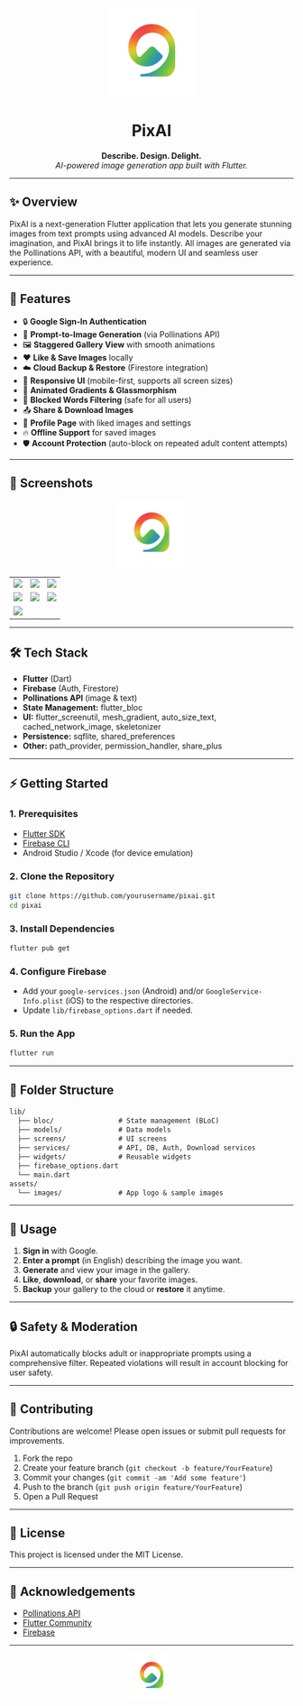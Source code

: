 <p align="center">
  <img src="assets/images/logo.png" alt="PixAI Logo" width="160" height="160"/>
</p>

<h1 align="center">PixAI</h1>
<p align="center">
  <b>Describe. Design. Delight.</b><br>
  <i>AI-powered image generation app built with Flutter.</i>
</p>

---

## ✨ Overview

PixAI is a next-generation Flutter application that lets you generate stunning images from text prompts using advanced AI models. Describe your imagination, and PixAI brings it to life instantly. All images are generated via the Pollinations API, with a beautiful, modern UI and seamless user experience.

---

## 🚀 Features

- 🔒 **Google Sign-In Authentication**
- 📝 **Prompt-to-Image Generation** (via Pollinations API)
- 🖼️ **Staggered Gallery View** with smooth animations
- ❤️ **Like & Save Images** locally
- ☁️ **Cloud Backup & Restore** (Firestore integration)
- 📱 **Responsive UI** (mobile-first, supports all screen sizes)
- 🌈 **Animated Gradients & Glassmorphism**
- 🧠 **Blocked Words Filtering** (safe for all users)
- 📤 **Share & Download Images**
- 🧩 **Profile Page** with liked images and settings
- 🔥 **Offline Support** for saved images
- 🛡️ **Account Protection** (auto-block on repeated adult content attempts)

---

## 📸 Screenshots

<p align="center">
  <img src="assets/images/logo.png" alt="PixAI Logo" width="120" height="120"/><br/>
  <!-- Screenshots grid -->
  <table>
    <tr>
      <td><img src="assets/images/readme/splash.png" width="180"/></td>
      <td><img src="assets/images/readme/home.png" width="180"/></td>
      <td><img src="assets/images/readme/staggred grid.png" width="180"/></td>
    </tr>
    <tr>
      <td><img src="assets/images/readme/generating.png" width="180"/></td>
      <td><img src="assets/images/readme/generating page.png" width="180"/></td>
      <td><img src="assets/images/readme/profile.png" width="180"/></td>
    </tr>
    <tr>
      <td><img src="assets/images/readme/backup and restore.png" width="180"/></td>
      <td></td>
      <td></td>
    </tr>
  </table>
</p>

---

## 🛠️ Tech Stack

- **Flutter** (Dart)
- **Firebase** (Auth, Firestore)
- **Pollinations API** (image & text)
- **State Management:** flutter_bloc
- **UI:** flutter_screenutil, mesh_gradient, auto_size_text, cached_network_image, skeletonizer
- **Persistence:** sqflite, shared_preferences
- **Other:** path_provider, permission_handler, share_plus

---

## ⚡ Getting Started

### 1. Prerequisites

- [Flutter SDK](https://flutter.dev/docs/get-started/install)
- [Firebase CLI](https://firebase.google.com/docs/cli)
- Android Studio / Xcode (for device emulation)

### 2. Clone the Repository

```bash
git clone https://github.com/yourusername/pixai.git
cd pixai
```

### 3. Install Dependencies

```bash
flutter pub get
```

### 4. Configure Firebase

- Add your `google-services.json` (Android) and/or `GoogleService-Info.plist` (iOS) to the respective directories.
- Update `lib/firebase_options.dart` if needed.

### 5. Run the App

```bash
flutter run
```

---

## 🧩 Folder Structure

```
lib/
  ├── bloc/                # State management (BLoC)
  ├── models/              # Data models
  ├── screens/             # UI screens
  ├── services/            # API, DB, Auth, Download services
  ├── widgets/             # Reusable widgets
  ├── firebase_options.dart
  └── main.dart
assets/
  └── images/              # App logo & sample images
```

---

## 📝 Usage

1. **Sign in** with Google.
2. **Enter a prompt** (in English) describing the image you want.
3. **Generate** and view your image in the gallery.
4. **Like**, **download**, or **share** your favorite images.
5. **Backup** your gallery to the cloud or **restore** it anytime.

---

## 🔒 Safety & Moderation

PixAI automatically blocks adult or inappropriate prompts using a comprehensive filter. Repeated violations will result in account blocking for user safety.

---

## 🤝 Contributing

Contributions are welcome! Please open issues or submit pull requests for improvements.

1. Fork the repo
2. Create your feature branch (`git checkout -b feature/YourFeature`)
3. Commit your changes (`git commit -am 'Add some feature'`)
4. Push to the branch (`git push origin feature/YourFeature`)
5. Open a Pull Request

---

## 📄 License

This project is licensed under the MIT License.

---

## 🙏 Acknowledgements

- [Pollinations API](https://pollinations.ai/)
- [Flutter Community](https://flutter.dev/community)
- [Firebase](https://firebase.google.com/)

---

<p align="center">
  <img src="assets/images/logo.png" alt="PixAI Logo" width="80"/>
</p>
